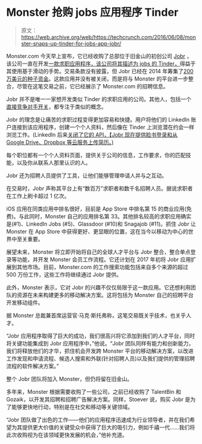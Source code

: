 # Monster 抢购 jobs 应用程序 Tinder

> 原文：<https://web.archive.org/web/https://techcrunch.com/2016/06/08/monster-snaps-up-tinder-for-jobs-app-jobr/>

Monster.com 今天早上宣布，它已经收购了总部位于旧金山的初创公司 [Jobr](https://web.archive.org/web/20230223142257/http://www.jobrapp.com/) ，该公司一直在开发[一款求职应用程序，该公司将其描述为 jobs 的 Tinder，](https://web.archive.org/web/20230223142257/https://techcrunch.com/2014/05/05/jobr/)得益于其使用基于滑动的手势。交易条款没有披露，但 Jobr 已经在 2014 年筹集了[200 万美元的种子资金](https://web.archive.org/web/20230223142257/https://www.crunchbase.com/organization/jobr#/entity)。这款应用并没有被关闭，而是将与 Monster 的平台进一步整合，尽管在这笔交易之前，它已经展示了 Monster.com 的招聘信息。

Jobr 并不是唯一一家想开发类似 Tinder 的求职应用的公司。其他人，包括一个[直接竞争对手开关](https://web.archive.org/web/20230223142257/https://techcrunch.com/2015/05/22/switch-with-2-million-in-seed-funding-is-tinder-for-jobs/)，都专注于类似的概念。

Jobr 的理念是让痛苦的求职过程变得更加容易和快捷。用户将他们的 LinkedIn 账户连接到该应用程序，创建一个个人资料，然后像在 Tinder 上浏览潜在约会一样浏览工作。(LinkedIn 后来[关闭了它的 API，【Jobr 现在提供脸书登录和从 Google Drive、Dropbox 等云服务上传简历。)](https://web.archive.org/web/20230223142257/https://developer.linkedin.com/blog/posts/2015/developer-program-changes)

每个职位都有一个个人资料页面，提供关于公司的信息，工作要求，你的匹配技能，以及你从联系人那里认识的人。

Jobr 还为招聘人员提供了工具，让他们能够管理申请人并与之互动。

在交易时，Jobr 声称其平台上有“数百万”求职者和数千名招聘人员。据说求职者在工作上刷卡超过 1 亿次。

iOS 应用在同类应用中排名很好，目前是 App Store 中排名第 15 的商业应用(免费)。与此同时，Monster 自己的应用排名第 33。其他排名较高的求职应用确实是(#1)、LinkedIn Jobs (#5)、Glassdoor (#10)和 Snagajob (#11)。抓住 Jobr 让 Monster 在 App Store 中获得更好、更显眼的位置，这在当今以移动为中心的世界中至关重要。

展望未来，Monster 将立即开始将自己的全球人才平台与 Jobr 整合，整合单点登录等功能，并开发 Monster 会员工作流程。它还计划在 2017 年初将 Jobr 应用扩展到其他市场。目前，Monster.com 的工作搜索功能包括来自多个来源的超过 500 万份工作，这些工作将继续通过 Jobr 提供。

此外，Monster 表示，它对 Jobr 的兴趣不仅仅局限于这一款应用。它还想利用团队的资源在未来构建更多的移动解决方案。这将包括为 Monster 自己的招聘平台开发移动组件。

据 Monster 总裁兼首席运营官·马克·斯托弗称，这笔交易既关乎技术，也关乎人才。

“Jobr 应用程序取得了巨大的成功，我们很高兴将它添加到我们的人才平台，同时将关键功能集成到 Jobr 应用程序中，”他说。“Jobr 团队同样有能力和创新能力，我们将释放他们的才华，抓住机会开发跨 Monster 平台的移动解决方案，以改进工作发现和申请流程、候选人搜索和外联(针对招聘人员)以及我们提供的管理招聘流程的软件解决方案。”

整个 Jobr 团队将加入 Monster，但仍将留在旧金山。

多年来，Monster 根据需要收购了一些公司，之前已经收购了 TalentBin 和 Gozaik，以开发其招聘和招聘广告解决方案。同样，Stoever 说，购买 Jobr 是为了能够更快地行动，特别是在社交和移动等关键领域。

“Jobr 团队做了出色的工作——他们的应用程序迅速成为行业领导者，并在我们希望为其提供更大价值的关键受众中获得了巨大的吸引力，例如千禧一代……我们将此次收购视为在该领域更快发展的机会，”他补充道。